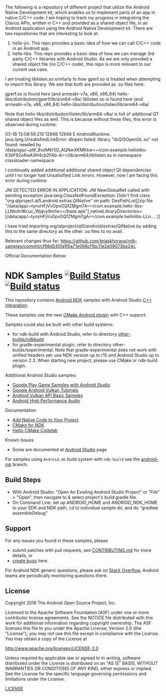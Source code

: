 The following is a repository of different project that utilize the Android Native Development kit, which enables us to implement parts of an app in native C/C++ code. I am hoping to track my progress in integrating the Clarius APIs, written in C++ and provided as a shared object file, in an Android application using the Android Native Development kit. There are two repositories that are interesting to look at. 

1. hello-jni. This repo provides a basic idea of how we can call C/C++ code in an Android app.
2. hello-libs. This repo provides a basic idea of how we can manage 3rd party C/C++ libraries with Android Studio. As we are only provided a shared object file (no C/C++ code), this repo is more relevant to our current use case.

I am treating liblisten.so similarly to how gperf.so is treated when attempting to import this library. We see that both are provided as .so files here: 

gperf.so is found here (and armeabi-v7a, x86, x86_64) hello-libs/distribution/gperf/lib/arm64-v8a/
liblisten.so is found here (and armeabi-v7a, x86, x86_64) hello-libs/distribution/listen/lib/arm64-v8a/

Note that hello-libs/distribution/listen/lib/arm64-v8a/ is full of additional QT shared object files as well. This is because without these files, this error is observed during runtime:

03-18 13:08:59.210 12948 12948 E AndroidRuntime: java.lang.UnsatisfiedLinkError: dlopen failed: library "libQt5OpenGL.so" not found: needed by /data/app/~pW_8vzM6r5D_AQNwXKMKkw==/com.example.hellolibs-K3tiF92oRwA3H4cb2FAb-A==/lib/arm64/liblisten.so in namespace classloader-namespace

I continually added additional additional shared object Qt dependencies until I no longer had Unsatisified Link errors. However, now I am facing this error during runtime: 

JNI DETECTED ERROR IN APPLICATION: JNI NewGlobalRef called with pending exception java.lang.ClassNotFoundException: Didn't find class "org.qtproject.qt5.android.extras.QtNative" on path: DexPathList[[zip file "/data/app/~tynxHFjVuOpvGQfZMgmTA==/com.example.hello-libs-LLNtuhrtKcuc_Wjqvy9mtw==/base.apk"],nativeLibraryDirectories=[/data/app/~tynxHFjVu0pvGQfZMgmTgA==/com.example.hellolibs-LLn.....]]

I have tried importing org/qtproject/qt5/android/extras/QtNative by adding this to the same directory as the other .so files to no avail. 

Relevant changes thus far: https://github.com/tejaskhorana/ndk-samples/commit/cf98d545fa1f0a71e096cf1bc11e2e09073be24c


Official Documentation Below:

NDK Samples [![Build Status](https://travis-ci.org/googlesamples/android-ndk.svg?branch=master)](https://travis-ci.org/googlesamples/android-ndk) [![Build status](https://ci.appveyor.com/api/projects/status/48tbtqwg4heytmnq?svg=true)](https://ci.appveyor.com/project/proppy/android-ndk)
===========

This repository contains [Android NDK][0] samples with Android Studio [C++ integration](https://www.youtube.com/watch?v=f7ihSQ44WO0&feature=youtu.be).

These samples use the new [CMake Android plugin](https://developer.android.com/studio/projects/add-native-code.html) with C++ support.

Samples could also be built with other build systems:
- for ndk-build with Android Studio, refer to directory [other-builds/ndkbuild](https://github.com/googlesamples/android-ndk/tree/master/other-builds/ndkbuild)
- for gradle-experimental plugin, refer to directory other-builds/experimental. Note that gradle-experimental does not work with unified headers yet: use NDK version up to r15 and Android Studio up to version 2.3. When starting new project, please use CMake or ndk-build plugin.

Additional Android Studio samples:    
- [Google Play Game Samples with Android Studio](https://github.com/playgameservices/cpp-android-basic-samples)
- [Google Android Vulkan Tutorials](https://github.com/googlesamples/android-vulkan-tutorials)
- [Android Vulkan API Basic Samples](https://github.com/googlesamples/vulkan-basic-samples)
- [Android High Performance Audio](https://github.com/googlesamples/android-audio-high-performance)	

Documentation
- [Add Native Code to Your Project](https://developer.android.com/studio/projects/add-native-code.html)
- [CMake for NDK](https://developer.android.com/ndk/guides/cmake.html)
- [Hello-CMake Codelab](https://codelabs.developers.google.com/codelabs/android-studio-cmake/index.html)

Known Issues
- Some are documented at [Android Studio](http://tools.android.com/knownissues) page

For samples using `Android.mk` build system with `ndk-build` see the [android-mk](https://github.com/googlesamples/android-ndk/tree/android-mk) branch.

Build Steps
----------
- With Android Studio: "Open An Existing Android Studio Project" or "File" > "Open", then navigate to & select project's build.gradle file.
- On Command Line: set up ANDROID_HOME and ANDROID_NDK_HOME to your SDK and NDK path, cd to individual sample dir, and do "gradlew assembleDebug"

Support
-------

For any issues you found in these samples, please
- submit patches with pull requests, see [CONTRIBUTING.md](CONTRIBUTING.md) for more details, or
- [create bugs](https://github.com/googlesamples/android-ndk/issues/new) here.

For Android NDK generic questions, please ask on [Stack Overflow](http://stackoverflow.com/questions/tagged/android), Android teams are periodically monitoring questions there.


License
-------

Copyright 2018 The Android Open Source Project, Inc.

Licensed to the Apache Software Foundation (ASF) under one or more contributor
license agreements.  See the NOTICE file distributed with this work for
additional information regarding copyright ownership.  The ASF licenses this
file to you under the Apache License, Version 2.0 (the "License"); you may not
use this file except in compliance with the License.  You may obtain a copy of
the License at

http://www.apache.org/licenses/LICENSE-2.0

Unless required by applicable law or agreed to in writing, software
distributed under the License is distributed on an "AS IS" BASIS, WITHOUT
WARRANTIES OR CONDITIONS OF ANY KIND, either express or implied.  See the
License for the specific language governing permissions and limitations under
the License.

[LICENSE](LICENSE)

[0]: https://developer.android.com/ndk
